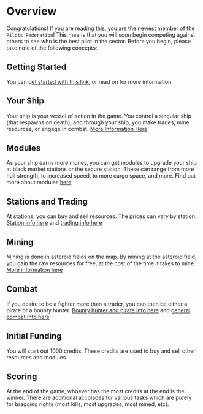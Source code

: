 # Overview

Congratulations! If you are reading this, you are the newest member of the `Pilots Federation`!
This means that you will soon begin competing against others to see who is the best pilot in the sector.
Before you begin, please take note of the following concepts:

## Getting Started

You can [get started with this link](getting_started.html), or read on for more information.

## Your Ship

Your ship is your vessel of action in the game. You control a singular ship (that respawns on death), and through your ship, you make trades, mine resources, or engage in combat.
[More Information Here](ships.html)

## Modules

As your ship earns more money, you can get modules to upgrade your ship at black market stations or the secure station. These can range from more hull strength, to increased speed, to more cargo space, and more.
Find out more about modules [here](ship_upgrades.html)

## Stations and Trading

At stations, you can buy and sell resources. The prices can vary by station.
[Station info here](stations.html) and [trading info here](trading.html)

## Mining

Mining is done in asteroid fields on the map. By mining at the asteroid field, you gain the raw resources for free, at the cost of the time it takes to mine.
[More information here](asteroid_fields_and_mining.html)

## Combat

If you desire to be a fighter more than a trader, you can then be either a pirate or a bounty hunter.
[Bounty hunter and pirate info here](bounty_hunting_lawfulness_and_piracy.html) and [general combat info here](combat.html)

## Initial Funding

You will start out 1000 credits. These credits are used to buy and sell other resources and modules.

## Scoring

At the end of the game, whoever has the most credits at the end is the winner.
There are additional accolades for various tasks which are purely for bragging rights (most kills, most upgrades, most mined, etc).

